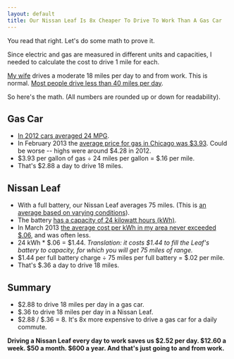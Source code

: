 ```yaml
---
layout: default
title: Our Nissan Leaf Is 8x Cheaper To Drive To Work Than A Gas Car
---
```


You read that right. Let's do some math to prove it.

Since electric and gas are measured in different units and capacities, I needed to calculate the cost to drive 1 mile for each. 

[My wife](https://twitter.com/juliekim2) drives a moderate 18 miles per day to and from work. This is normal. [Most people drive less than 40 miles per day](http://gm-volt.com/2007/12/06/how-did-gm-determine-that-78-of-commuters-drive-less-than-40-miles-per-day/).

So here's the math. (All numbers are rounded up or down for readability).

## Gas Car
* [In 2012 cars averaged 24 MPG](http://www.greencarreports.com/news/1081502_gas-mileage-keeps-rising-record-23-8-mpg-average-in-2012).
* In February 2013 the [average price for gas in Chicago was $3.93](http://www.bls.gov/ro5/aepchi.htm). Could be worse -- highs were around $4.28 in 2012.
* $3.93 per gallon of gas &divide; 24 miles per gallon = $.16 per mile.
* That's $2.88 a day to drive 18 miles.

## Nissan Leaf
* With a full battery, our Nissan Leaf averages 75 miles. (This is [an average based on varying conditions](http://en.wikipedia.org/wiki/Nissan_Leaf#Range)).
* The battery [has a capacity of 24 kilowatt hours (kWh)](http://en.wikipedia.org/wiki/Nissan_Leaf#Battery).
* In March 2013 [the average cost per kWh in my area never exceeded $.06](http://cloud.dankim.org/image/0X0n230A3J3F), and was often less.
* 24 kWh * $.06 = $1.44. _Translation: it costs $1.44 to fill the Leaf's battery to capacity, for which you will get 75 miles of range._
* $1.44 per full battery charge &divide; 75 miles per full battery = $.02 per mile.
* That's $.36 a day to drive 18 miles.

## Summary
* $2.88 to drive 18 miles per day in a gas car.
* $.36 to drive 18 miles per day in a Nissan Leaf.
* $2.88 / $.36 = 8. It's 8x more expensive to drive a gas car for a daily commute.

**Driving a Nissan Leaf every day to work saves us $2.52 per day. $12.60 a week. $50 a month. $600 a year. And that's just going to and from work.**